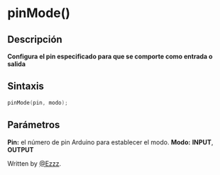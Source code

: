 # pinMode()


## Descripción
**Configura el pin especificado para que se comporte como entrada o salida**

## Sintaxis
```c
pinMode(pin, modo);
```

## Parámetros
**Pin:** el número de pin Arduino para establecer el modo.
**Modo:** **INPUT**, **OUTPUT** 



Written by  [@Ezzz](https://ezzzzzzzzzzzzzz.github.io/).
<!--stackedit_data:
eyJoaXN0b3J5IjpbLTExNTI5NjExOTNdfQ==
-->